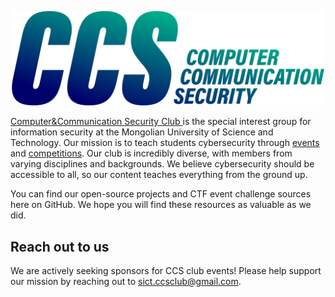 <p align="center">
  <a href="https://ccs-security.club/" target="_blank" rel="noopener noreferrer">
    <img width="500" src="https://raw.githubusercontent.com/computer-communication-security-club/.github/main/profile/assets/ccs-banner.png" alt="CCS club banner" />
  </a>
</p>

[Computer&Communication Security Club ](https://ccs-security.club/about.html) is the special interest group for information security at the Mongolian University of Science and Technology. Our mission is to teach students cybersecurity through [events](https://ccs-security.club/news.html) and [competitions](https://ctf.ccs-security.club/). Our club is incredibly diverse, with members from varying disciplines and backgrounds. We believe cybersecurity should be accessible to all, so our content teaches everything from the ground up.

You can find our open-source projects and CTF event challenge sources here on GitHub. We hope you will find these resources as valuable as we did.

## Reach out to us

We are actively seeking sponsors for CCS club events! Please help support our mission by reaching out to [sict.ccsclub@gmail.com](mailto:sict.ccsclub@gmail.com).
